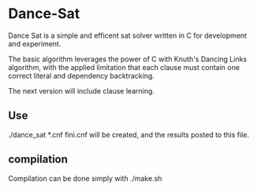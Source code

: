 # Dance-Sat
Dance Sat is a simple and efficent sat solver written in C for development and experiment.

The basic algorithm leverages the power of C with Knuth's Dancing Links algorithm, with the applied limitation that each clause must contain one correct literal and dependency backtracking.

The next version will include clause learning.

## Use
./dance_sat *.cnf
fini.cnf will be created, and the results posted to this file.

## compilation
Compilation can be done simply with ./make.sh

